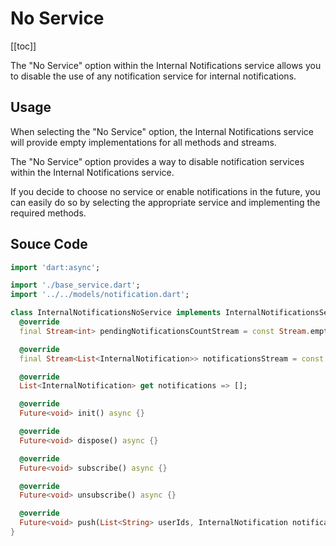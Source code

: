 # No Service

[[toc]]

The "No Service" option within the Internal Notifications service allows you to disable the use of any notification service for internal notifications.

## Usage

When selecting the "No Service" option, the Internal Notifications service will provide empty implementations for all methods and streams.

The "No Service" option provides a way to disable notification services within the Internal Notifications service.

If you decide to choose no service or enable notifications in the future, you can easily do so by selecting the appropriate service and implementing the required methods.

## Souce Code

```dart
import 'dart:async';

import './base_service.dart';
import '../../models/notification.dart';

class InternalNotificationsNoService implements InternalNotificationsService {
  @override
  final Stream<int> pendingNotificationsCountStream = const Stream.empty();

  @override
  final Stream<List<InternalNotification>> notificationsStream = const Stream.empty();

  @override
  List<InternalNotification> get notifications => [];

  @override
  Future<void> init() async {}

  @override
  Future<void> dispose() async {}

  @override
  Future<void> subscribe() async {}

  @override
  Future<void> unsubscribe() async {}

  @override
  Future<void> push(List<String> userIds, InternalNotification notification) async {}
}
```